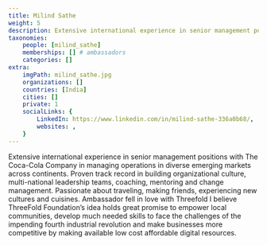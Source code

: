 ```yaml
---
title: Milind Sathe
weight: 5
description: Extensive international experience in senior management positions with The Coca-Cola Company.
taxonomies:
    people: [milind_sathe]
    memberships: [] # ambassadors
    categories: []
extra:
    imgPath: milind_sathe.jpg
    organizations: []
    countries: [India]
    cities: []
    private: 1
    socialLinks: {
        LinkedIn: https://www.linkedin.com/in/milind-sathe-336a0b68/,
        websites: ,
    }
---
```


Extensive international experience in senior management positions with The Coca-Cola Company in managing operations in diverse emerging markets across continents. Proven track record in building organizational culture, multi-national leadership teams, coaching, mentoring and change management. Passionate about traveling, making friends, experiencing new cultures and cuisines. Ambassador fell in love with Threefold I believe ThreeFold Foundation’s idea holds great promise to empower local communities, develop much needed skills to face the challenges of the impending fourth industrial revolution and make businesses more competitive by making available low cost affordable digital resources.
